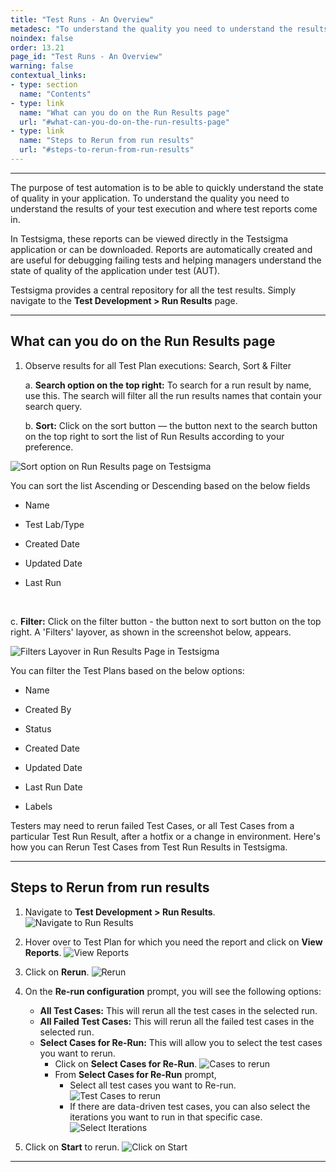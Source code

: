 ```yaml
---
title: "Test Runs - An Overview"
metadesc: "To understand the quality you need to understand the results of your test execution. Here is a overview of test run results in Testsigma."
noindex: false
order: 13.21
page_id: "Test Runs - An Overview"
warning: false
contextual_links:
- type: section
  name: "Contents"
- type: link
  name: "What can you do on the Run Results page"
  url: "#what-can-you-do-on-the-run-results-page"
- type: link
  name: "Steps to Rerun from run results"
  url: "#steps-to-rerun-from-run-results"
---
```


---

The purpose of test automation is to be able to quickly understand the state of quality in your application. To understand the quality you need to understand the results of your test execution and where test reports come in.

In Testsigma, these reports can be viewed directly in the Testsigma application or can be downloaded. Reports are automatically created and are useful for debugging failing tests and helping managers understand the state of quality of the application under test (AUT). 

Testsigma provides a central repository for all the test results. 
Simply navigate to the **Test Development > Run Results** page.


---

## **What can you do on the Run Results page**

1. Observe results for all Test Plan executions: Search, Sort & Filter

    a. **Search option on the top right:**  To search for a run result by name, use this. The search will filter all the run results names that contain your search query.

    b. **Sort:** Click on the sort button — the button next to the search button on the top right to sort the list of Run Results according to your preference.

![Sort option on Run Results page on Testsigma](https://s3.amazonaws.com/static-docs.testsigma.com/new_images/reports/runs/overview/sort-option-run-results-page-testsigma-updated.png)

You can sort the list Ascending or Descending based on the below fields

- Name
  
- Test Lab/Type
  
- Created Date
  
- Updated Date

- Last Run

<br>


  c. **Filter:** Click on the filter button - the button next to sort button on the top right. A 'Filters' layover, as shown in the screenshot below, appears. 

![Filters Layover in Run Results Page in Testsigma](https://s3.amazonaws.com/static-docs.testsigma.com/new_images/reports/runs/overview/filters-layover-run-results-page-testsigma-updated.png)


You can filter the Test Plans based on the below options:

- Name

- Created By

- Status

- Created Date

- Updated Date

- Last Run Date

- Labels 


Testers may need to rerun failed Test Cases, or all Test Cases from a particular Test Run Result, after a hotfix or a change in environment. Here's how you can Rerun Test Cases from Test Run Results in Testsigma.

---

## **Steps to Rerun from run results**
1. Navigate to **Test Development > Run Results**.
![Navigate to Run Results](https://s3.amazonaws.com/static-docs.testsigma.com/new_images/projects/applications/navigaterunres.png)
2. Hover over to Test Plan for which you need the report and click on **View Reports**.
![View Reports](https://s3.amazonaws.com/static-docs.testsigma.com/new_images/projects/applications/viewreports.png)
3. Click on **Rerun**.
![Rerun](https://s3.amazonaws.com/static-docs.testsigma.com/new_images/projects/applications/clickonrerun.png)
4. On the **Re-run configuration** prompt, you will see the following options:
    - **All Test Cases:** This will rerun all the test cases in the selected run.
    - **All Failed Test Cases:** This will rerun all the failed test cases in the selected run. 
    - **Select Cases for Re-Run:** This will allow you to select the test cases you want to rerun.
        - Click on **Select Cases for Re-Run**.
        ![Cases to rerun](https://s3.amazonaws.com/static-docs.testsigma.com/new_images/projects/applications/selectcasesforrerun.png)
        -  From **Select Cases for Re-Run** prompt,
            - Select all test cases you want to Re-run.
            ![Test Cases to rerun](https://s3.amazonaws.com/static-docs.testsigma.com/new_images/projects/applications/tcprompt.png)
            - If there are data-driven test cases, you can also select the iterations you want to run in that specific case.
            ![Select Iterations](https://s3.amazonaws.com/static-docs.testsigma.com/new_images/projects/applications/iterations.png)

6. Click on **Start** to rerun.
![Click on Start](https://s3.amazonaws.com/static-docs.testsigma.com/new_images/projects/applications/start.png)

---